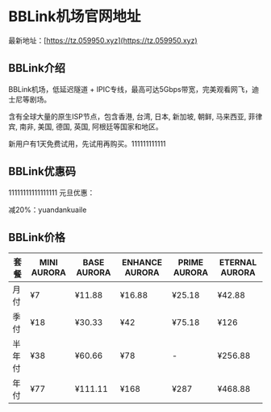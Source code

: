 # BBLink机场官网地址

最新地址：[https://tz.059950.xyz](https://tz.059950.xyz)

## BBLink介绍

BBLink机场，低延迟隧道 + IPIC专线，最高可达5Gbps带宽，完美观看网飞，迪士尼等剧场。

含有全球大量的原生ISP节点，包含香港, 台湾, 日本, 新加坡, 朝鲜, 马来西亚, 菲律宾, 南非, 美国, 德国, 英国, 阿根廷等国家和地区。

新用户有1天免费试用，先试用再购买。111111111111

## BBLink优惠码
11111111111111111
元旦优惠：

减20%：yuandankuaile

## BBLink价格

|套餐|MINI AURORA|BASE AURORA|ENHANCE AURORA|PRIME AURORA|ETERNAL AURORA|
|----|----|----|----|----|----|
|月付|¥7|¥11.88|¥16.88|¥25.18|¥42.88|
|季付|¥18|¥30.33|¥42|¥75.18|¥126|
|半年付|¥38|¥60.66|¥78|-|¥256.88|
|年付|¥77|¥111.11|¥168|¥287|¥468.88|

